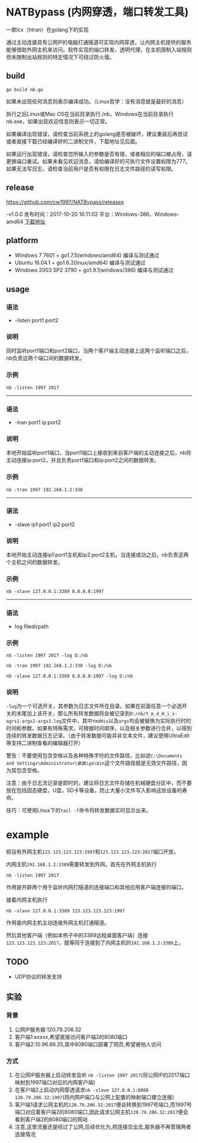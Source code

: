 # NATBypass (内网穿透，端口转发工具)
一款lcx（htran）在golang下的实现

通过主动连接具有公网IP的电脑打通隧道可实现内网穿透，让内网主机提供的服务能够借助外网主机来访问。软件实现的端口转发，透明代理，在主机限制入站规则但未限制出站规则的特定情况下可绕过防火墙。

## build
`go build nb.go`

如果未出现任何消息则表示编译成功。（Linux哲学：没有消息就是最好的消息）

执行之后Linux或Mac OS在当前目录执行./nb，Windows在当前目录执行nb.exe，如果出现欢迎信息则表示一切正常。

如果编译出现错误，请检查当前系统上的golang是否被破坏，建议重装后再尝试或者直接下载已经编译好的二进制文件，下载地址见后面。

如果运行出现错误，请检查您所输入的参数是否有错，或者相应的端口被占用，请更换端口重试。如果未看见欢迎消息，请给编译好的可执行文件设置权限为777。如果无法写日志，请检查当前用户是否有权限在日志文件路径的读写权限。

## release
https://github.com/cw1997/NATBypass/releases

-v1.0.0 发布时间：2017-10-20 16:11:02 平台：Windows-386，Windows-amd64 [下载地址](https://github.com/cw1997/NATBypass/releases/tag/v1.0.0) 

## platform
- Windows 7 7601 + go1.7.5(windows/amd64) 编译与测试通过
- Ubuntu 16.04.1 + go1.6.2(linux/amd64) 编译与测试通过
- Windows 2003 SP2 3790 + go1.9.1(windows/386) 编译与测试通过

## usage

### 语法
- -listen port1 port2 

### 说明
同时监听port1端口和port2端口，当两个客户端主动连接上这两个监听端口之后，nb负责这两个端口间的数据转发。

### 示例
`nb -listen 1997 2017`

---

### 语法
- -tran port1 ip:port2 

### 说明
本地开始监听port1端口，当port1端口上接收到来自客户端的主动连接之后，nb将主动连接ip:port2，并且负责port1端口和ip:port2之间的数据转发。

### 示例
`nb -tran 1997 192.168.1.2:338`

---

### 语法
- -slave ip1:port1 ip2:port2

### 说明
本地开始主动连接ip1:port1主机和ip2:port2主机，当连接成功之后，nb负责这两个主机之间的数据转发。

### 示例
`nb -slave 127.0.0.1:3389 8.8.8.8:1997`

---

### 语法
- log filedirpath

### 示例
`nb -listen 1997 2017 -log D:/nb`

`nb -tran 1997 192.168.1.2:338 -log D:/nb`

`nb -slave 127.0.0.1:3389 8.8.8.8:1997 -log D:/nb`

### 说明
`-log`为一个可选开关，其参数为日志文件所在目录。如果在前面任意一个必选开关的末尾加上该开关，那么所有转发数据将会被记录到`D:/nb/Y_m_d_H_i_s-agrs1-args2-args3.log`文件中，其中`YmdHis`以及`args`均会被替换为实际执行时的时间和参数。如果有特殊需求，可根据时间顺序，以及相关参数进行合并，以得到连续的转发数据日志记录。（由于转发数据可能并非文本文件，建议使用UltraEdit等支持二进制查看的编辑器打开）

警告：不要使用包含空格以及各种特殊字符的文件路径，比如说`C:\Documents and Settings\Administrator\桌面\go\bin`这个文件路径就是无效文件路径，因为其包含空格。

注意：由于日志流记录是即时的，建议将日志文件存储在机械硬盘分区中，而不要放在包括固态硬盘，U盘，SD卡等设备，防止大量小文件写入影响这些设备的寿命。

技巧：可使用Linux下的`tail -f`命令将转发数据实时显示出来。

# example
假设有外网主机`123.123.123.123:1997`和`123.123.123.123:2017`端口开放。

内网主机`192.168.1.2:3389`需要转发到外网。首先在外网主机执行

`nb -listen 1997 2017`

作用是开辟两个用于监听内网打隧道的连接端口和其他应用客户端连接的端口。

接着内网主机执行

`nb -slave 127.0.0.1:3389 123.123.123.123:1997`

作用是内网主机主动连接外网主机打通隧道。

然后其他客户端（例如本例子中的3389远程桌面客户端）连接`123.123.123.123:2017`，就等同于连接到了内网主机的`192.168.1.2:3389`上。

## TODO
- UDP协议的转发支持

## 实验
### 背景
1. 公网IP服务器:120.79.206.32
2. 客户端1:xxxxx,希望直接访问客户端2的8080端口
3. 客户端2:10.96.86.35,其中8080端口部署了网页,希望被他人访问
### 方式

1. 在公网IP服务器上启动转发监听 `nb -listen 1997 2017`(将公网IP的2017端口映射到1997端口对应的内网客户端)
2. 在客户端2上启动内网穿透请求`nb -slave 127.0.0.1:8080 120.79.206.32:1997`(将内网IP端口与公网上配置的映射端口建立连接)
3. 客户端1请求公网主机的`120.79.206.32:2017`便会转换到1997号端口,而1997号端口对应着客户端2的8080端口,因此请求公网主机`120.79.206.32:2017`便会看到客户端2的8080端口的网站
4. 注意,这里流量还是经过了公网,后续优化为,把连接交出去,服务器不再管理两者连接情况